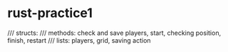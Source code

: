 
# rust-practice1

/// structs:
/// methods: check and save players, start, checking position, finish, restart
/// lists: players, grid, saving action
